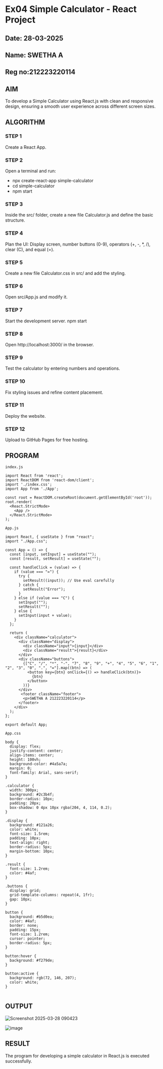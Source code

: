 # Ex04 Simple Calculator - React Project
## Date: 28-03-2025
## Name: SWETHA A
## Reg no:212223220114

## AIM
To  develop a Simple Calculator using React.js with clean and responsive design, ensuring a smooth user experience across different screen sizes.

## ALGORITHM
### STEP 1
Create a React App.

### STEP 2
Open a terminal and run:
  <ul><li>npx create-react-app simple-calculator</li>
  <li>cd simple-calculator</li>
  <li>npm start</li></ul>

### STEP 3
Inside the src/ folder, create a new file Calculator.js and define the basic structure.

### STEP 4
Plan the UI: Display screen, number buttons (0-9), operators (+, -, *, /), clear (C), and equal (=).

### STEP 5
Create a new file Calculator.css in src/ and add the styling.

### STEP 6
Open src/App.js and modify it.

### STEP 7
Start the development server.
  npm start

### STEP 8
Open http://localhost:3000/ in the browser.

### STEP 9
Test the calculator by entering numbers and operations.

### STEP 10
Fix styling issues and refine content placement.

### STEP 11
Deploy the website.

### STEP 12
Upload to GitHub Pages for free hosting.

## PROGRAM
```
index.js

import React from 'react';
import ReactDOM from 'react-dom/client';
import './index.css';
import App from './App';

const root = ReactDOM.createRoot(document.getElementById('root'));
root.render(
  <React.StrictMode>
    <App />
  </React.StrictMode>
);

App.js

import React, { useState } from "react";
import "./App.css";

const App = () => {
  const [input, setInput] = useState("");
  const [result, setResult] = useState("");

  const handleClick = (value) => {
    if (value === "=") {
      try {
        setResult((input)); // Use eval carefully
      } catch {
        setResult("Error");
      }
    } else if (value === "C") {
      setInput("");
      setResult("");
    } else {
      setInput(input + value);
    }
  };

  return (
    <div className="calculator">
      <div className="display">
        <div className="input">{input}</div>
        <div className="result">{result}</div>
      </div>
      <div className="buttons">
        {["C", "/", "*", "-", "7", "8", "9", "+", "4", "5", "6", "1", "2", "3", "0", ".", "="].map((btn) => (
          <button key={btn} onClick={() => handleClick(btn)}>
            {btn}
          </button>
        ))}
      </div>
       <footer className="footer">
        <p>SWETHA A 212223220114</p>
      </footer>
    </div>
  );
};

export default App;

App.css

body {
  display: flex;
  justify-content: center;
  align-items: center;
  height: 100vh;
  background-color: #4a5a7a;
  margin: 0;
  font-family: Arial, sans-serif;
}

.calculator {
  width: 300px;
  background: #2c3b4f;
  border-radius: 10px;
  padding: 20px;
  box-shadow: 0 4px 10px rgba(204, 4, 114, 0.2);
}

.display {
  background: #121a26;
  color: white;
  font-size: 1.5rem;
  padding: 10px;
  text-align: right;
  border-radius: 5px;
  margin-bottom: 10px;
}

.result {
  font-size: 1.2rem;
  color: #4af;
}

.buttons {
  display: grid;
  grid-template-columns: repeat(4, 1fr);
  gap: 10px;
}

button {
  background: #b5d0ea;
  color: #4af;
  border: none;
  padding: 15px;
  font-size: 1.2rem;
  cursor: pointer;
  border-radius: 5px;
}

button:hover {
  background: #f279de;
}

button:active {
  background: rgb(72, 146, 207);
  color: white;
}


```





## OUTPUT

![Screenshot 2025-03-28 090423](https://github.com/user-attachments/assets/0e38288e-6528-41ba-9374-5119c6a4e508)

![image](https://github.com/user-attachments/assets/7ddc1a88-6f56-4ab7-aee6-c971a7ec88bf)






## RESULT
The program for developing a simple calculator in React.js is executed successfully.

